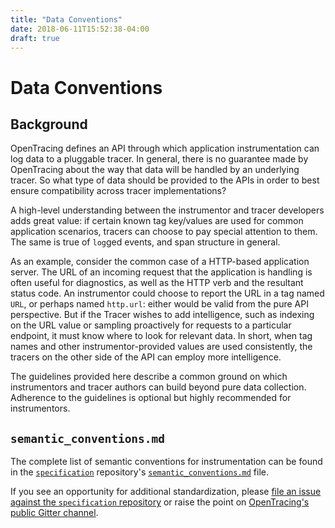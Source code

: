 ```yaml
---
title: "Data Conventions"
date: 2018-06-11T15:52:38-04:00
draft: true
---
```


# Data Conventions

## Background

OpenTracing defines an API through which application instrumentation can log data to a pluggable tracer. In general, there is no guarantee made by OpenTracing about the way that data will be handled by an underlying tracer. So what type of data should be provided to the APIs in order to best ensure compatibility across tracer implementations?

A high-level understanding between the instrumentor and tracer developers adds great value: if certain known tag key/values are used for common application scenarios, tracers can choose to pay special attention to them. The same is true of `log`ged events, and span structure in general.

As an example, consider the common case of a HTTP-based application server. The URL of an incoming request that the application is handling is often useful for diagnostics, as well as the HTTP verb and the resultant status code. An instrumentor could choose to report the URL in a tag named `URL`, or perhaps named `http.url`: either would be valid from the pure API perspective. But if the Tracer wishes to add intelligence, such as indexing on the URL value or sampling proactively for requests to a particular endpoint, it must know where to look for relevant data. In short, when tag names and other instrumentor-provided values are used consistently, the tracers on the other side of the API can employ more intelligence.

The guidelines provided here describe a common ground on which instrumentors and tracer authors can build beyond pure data collection. Adherence to the guidelines is optional but highly recommended for instrumentors.

## `semantic_conventions.md`

The complete list of semantic conventions for instrumentation can be found in the [`specification`](https://github.com/opentracing/specification) repository's [`semantic_conventions.md`](https://github.com/opentracing/specification/blob/master/semantic_conventions.md) file.

If you see an opportunity for additional standardization, please [file an issue against the `specification` repository](https://github.com/opentracing/specification/issues/new) or raise the point on [OpenTracing's public Gitter channel](https://gitter.im/opentracing/public).
